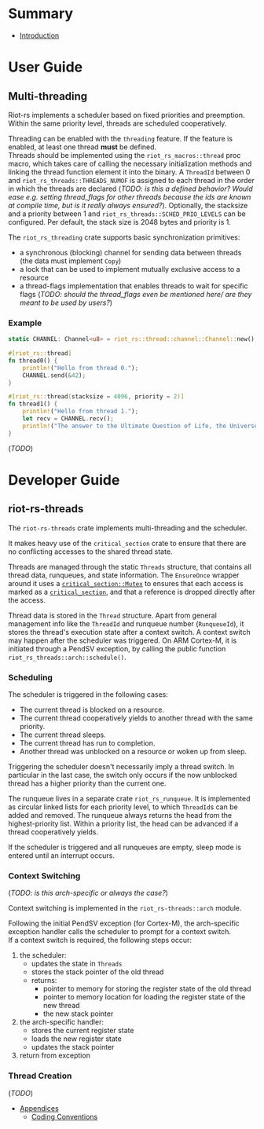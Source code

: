 # Summary

- [Introduction](./introduction.md)

# User Guide

## Multi-threading

Riot-rs implements a scheduler based on fixed priorities and preemption.
Within the same priority level, threads are scheduled cooperatively.

Threading can be enabled with the `threading` feature.
If the feature is enabled, at least one thread **must** be defined.  
Threads should be implemented using the `riot_rs_macros::thread` proc macro, which takes care of calling the necessary initialization methods and linking the thread function element it into the binary.
A `ThreadId` between 0 and `riot_rs_threads::THREADS_NUMOF` is assigned to each thread in the order in which the threads are declared (*TODO: is this a defined behavior? Would ease e.g. setting thread\_flags for other threads because the ids are known at compile time, but is it really always ensured?*).
Optionally, the stacksize and a priority between 1 and `riot_rs_threads::SCHED_PRIO_LEVELS` can be configured. Per default, the stack size is 2048 bytes and priority is 1.

The `riot_rs_threading` crate supports basic synchronization primitives:
- a synchronous (blocking) channel for sending data between threads (the data must implement `Copy`)
- a lock that can be used to implement mutually exclusive access to a resource
- a thread-flags implementation that enables threads to wait for specific flags
  (*TODO: should the thread\_flags even be mentioned here/ are they meant to be used by users?*)

### Example

```rs
static CHANNEL: Channel<u8> = riot_rs::thread::channel::Channel::new();

#[riot_rs::thread]
fn thread0() {
    println!("Hello from thread 0.");
    CHANNEL.send(&42);
}

#[riot_rs::thread(stacksize = 4096, priority = 2)]
fn thread1() {
    println!("Hello from thread 1.");
    let recv = CHANNEL.recv();
    println!("The answer to the Ultimate Question of Life, the Universe, and Everything is {}.", recv);
}
```

(*TODO*)

# Developer Guide

## riot-rs-threads

The `riot-rs-threads` crate implements multi-threading and the scheduler.

It makes heavy use of the `critical_section` crate to ensure that there are no conflicting accesses to the shared thread state.

Threads are managed through the static `Threads` structure, that contains all thread data, runqueues, and state information.
The `EnsureOnce` wrapper around it uses a [`critical_section::Mutex`](https://docs.rs/critical-section/latest/critical_section/struct.Mutex.html) to ensures that each access is marked as a [`critical_section`](https://doc.rust-lang.org/std/cell/struct.RefCell.html), and that a reference is dropped directly after the access.

Thread data is stored in the `Thread` structure.
Apart from general management info like the `ThreadId` and runqueue number (`RunqueueId`), it stores the thread's execution state after a context switch.
A context switch may happen after the scheduler was triggered.
On ARM Cortex-M, it is initiated through a PendSV exception, by calling the public function `riot_rs_threads::arch::schedule()`.

### Scheduling

The scheduler is triggered in the following cases:
- The current thread is blocked on a resource.
- The current thread cooperatively yields to another thread with the same priority.
- The current thread sleeps.
- The current thread has run to completion.
- Another thread was unblocked on a resource or woken up from sleep.

Triggering the scheduler doesn't necessarily imply a thread switch.
In particular in the last case, the switch only occurs if the now unblocked thread has a higher priority than the current one.

The runqueue lives in a separate crate `riot_rs_runqueue`.
It is implemented as circular linked lists for each priority level, to which `ThreadId`s can be added and removed.
The runqueue always returns the head from the highest-priority list.
Within a priority list, the head can be advanced if a thread cooperatively yields.

If the scheduler is triggered and all runqueues are empty, sleep mode is entered until an interrupt occurs.

### Context Switching

(*TODO: is this arch-specific or always the case?*)

Context switching is implemented in the `riot_rs-threads::arch` module.

Following the initial PendSV exception (for Cortex-M), the arch-specific exception handler calls the scheduler to prompt for a context switch.  
If a context switch is required, the following steps occur:
1. the scheduler:
   - updates the state in `Threads`
   - stores the stack pointer of the old thread
   - returns:
      - pointer to memory for storing the register state of the old thread
      - pointer to memory location for loading the register state of the new thread
      - the new stack pointer
2. the arch-specific handler:
   - stores the current register state
   - loads the new register state
   - updates the stack pointer
3. return from exception

### Thread Creation

(*TODO*)

- [Appendices](./appendices.md)
  - [Coding Conventions](./coding-conventions.md)

